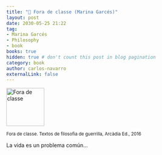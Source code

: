 ```yaml
---
title: "🏴󠁥󠁳󠁣󠁴󠁿 Fora de classe (Marina Garcés)"
layout: post
date: 2030-05-25 21:22
tag:
- Marina Garcés
- Philosophy
- book
books: true
hidden: true # don't count this post in blog pagination
category: book
author: carlos-navarro
externalLink: false
---
```


<a 
    href="https://www.arcadia-editorial.com/llibres/fora-de-classe-textos-de-filosofia-de-guerrilla/">
    <img width="100"
        src="https://www.arcadia-editorial.com/wp-content/uploads/2018/06/978-84-944680-7-0-634x1024.jpg" 
        alt="Fora de classe" />
</a>

<sub>Fora de classe. Textos de filosofia de guerrilla, Arcàdia Ed., 2016</sub>

La vida es un problema común...